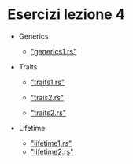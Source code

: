 

# Esercizi lezione 4


- Generics
  - ["generics1.rs"](https://play.rust-lang.org/?version=stable&mode=debug&edition=2018&code=%23%5Bderive(Debug)%5D%0Astruct%20Pair%3CA%2CB%3E%20%7B%0A%20%20%20%20first%20%3A%20A%2C%0A%20%20%20%20second%20%3A%20B%0A%7D%0A%0A%0Aimpl%3CA%2CB%3E%20Pair%3CA%2CB%3E%20%7B%0A%20%0A%20%20%20%20%2F%2F%20create%20a%20method%20with_first%20that%20allocate%20a%20new%20struct%20Pair%20%0A%20%20%20%20%2F%2F%20where%20the%20first%20field%20is%20taken%20in%20input%2C%20and%20the%20second%20is%20taken%20from%20self%0A%20%20%20%20%0A%7D%0A%0Afn%20main()%20%7B%0A%20%20%20%20%0A%20%20%20%20let%20p%20%3D%20Pair%20%7B%20first%3A%205%2C%20second%3A%2010%20%7D%3B%0A%0A%20%20%20%20println!(%22bigger%20%3D%20%7B%3A%3F%7D%22%2C%20p.with_first(String%3A%3Afrom(%22Test%22)))%3B%09%09%09%09%0A%20%20%20%20%0A%20%20%20%20%0A%20%20%20%20%0A%7D%0A)
  
- Traits
  - ["traits1.rs"](https://play.rust-lang.org/?version=stable&mode=debug&edition=2018&code=%2F%2F%20Refactor%20this%20code%20in%20order%20to%20remove%20the%20code%20duplication%0A%0Astruct%20PairInt%20%7B%0A%20%20%20%20x%20%3A%20i32%2C%0A%20%20%20%20y%20%3A%20i32%0A%7D%0A%0Aimpl%20PairInt%20%7B%0A%20%20%20%20%0A%20%20%20%20%0A%20%20%20%20fn%20sum(%26self)%20-%3E%20i32%20%7B%0A%20%20%20%20%20%20%20%20self.x%20%2B%20self.y%0A%20%20%20%20%7D%0A%7D%0A%0Astruct%20PairFloat%20%7B%0A%20%20%20%20x%20%3A%20f32%2C%0A%20%20%20%20y%20%3A%20f32%0A%7D%0A%0Aimpl%20PairFloat%20%7B%0A%20%20%20%20%0A%20%20%20%20fn%20sum(%26self)%20-%3E%20f32%20%7B%0A%20%20%20%20%20%20%20%20self.x%20%2B%20self.y%0A%20%20%20%20%7D%0A%7D%0A%0A%0Afn%20main%20()%7B%0A%20%20%20%20%0A%20%20%20%20let%20p%20%3D%20PairInt%20%7B%20x%20%3A%201%2C%20y%20%3A%201%7D%3B%0A%20%20%20%20%0A%20%20%20%20println!(%22Sum%20%3A%20%7B%7D%22%20%2C%20p.sum())%3B%0A%20%20%20%20%0A%20%20%20%20let%20p%20%3D%20PairFloat%20%7B%20x%20%3A%201.0%2C%20y%20%3A%201.1%7D%3B%0A%20%20%20%20%0A%20%20%20%20println!(%22Sum%20%3A%20%7B%7D%22%20%2C%20p.sum())%3B%0A%7D%0A%0A)
  
  - ["trais2.rs"](https://play.rust-lang.org/?version=stable&mode=debug&edition=2018&code=%2F%2F%20Fix%20the%20compilation%20erro%20by%20making%20the%20below%20function%20works%20with%20multiple%20types%0A%0Afn%20largest(list%3A%20%26%5Bi32%5D)%20-%3E%20i32%20%7B%0A%20%20%20%20let%20mut%20largest%20%3D%20list%5B0%5D%3B%0A%0A%20%20%20%20for%20%26item%20in%20list.iter()%20%7B%0A%20%20%20%20%20%20%20%20if%20item%20%3E%20largest%20%7B%0A%20%20%20%20%20%20%20%20%20%20%20%20largest%20%3D%20item%3B%0A%20%20%20%20%20%20%20%20%7D%0A%20%20%20%20%7D%0A%0A%20%20%20%20largest%0A%7D%0A%0A%0A%0Afn%20main%20()%7B%0A%20%20%20%20%0A%20%20%20%20let%20number_list%20%3D%20vec!%5B34%2C%2050%2C%2025%2C%20100%2C%2065%5D%3B%0A%0A%20%20%20%20let%20result%20%3D%20largest(%26number_list)%3B%0A%20%20%20%20println!(%22The%20largest%20number%20is%20%7B%7D%22%2C%20result)%3B%0A%0A%20%20%20%20let%20number_list%20%3D%20vec!%5B102.0%2C%2034.0%2C%206000.0%2C%2089.0%2C%2054.0%2C%202.0%2C%2043.0%2C%208.0%5D%3B%0A%0A%20%20%20%20let%20result%20%3D%20largest(%26number_list)%3B%0A%20%20%20%20println!(%22The%20largest%20number%20is%20%7B%7D%22%2C%20result)%3B%0A%0A%7D%0A%0A)
  - ["traits2.rs"](https://play.rust-lang.org/?version=stable&mode=debug&edition=2018&code=%2F%2F%20Refactor%20this%20code%20in%20order%20to%20remove%20the%20code%20duplication%0A%0Astruct%20PairInt%20%7B%0A%20%20%20%20x%20%3A%20i32%2C%0A%20%20%20%20y%20%3A%20i32%0A%7D%0A%0Aimpl%20PairInt%20%7B%0A%20%20%20%20%0A%20%20%20%20%0A%20%20%20%20fn%20bigger(%26self)%20-%3E%20i32%20%7B%0A%20%20%20%20%20%20%20%20if%20self.x%20%3E%20self.y%20%7B%0A%20%20%20%20%20%20%20%20%20%20%20%20self.x%0A%20%20%20%20%20%20%20%20%7Delse%20%7B%0A%20%20%20%20%20%20%20%20%20%20%20%20self.y%0A%20%20%20%20%20%20%20%20%7D%0A%20%20%20%20%7D%0A%7D%0A%0Astruct%20PairFloat%20%7B%0A%20%20%20%20x%20%3A%20f32%2C%0A%20%20%20%20y%20%3A%20f32%0A%7D%0A%0Aimpl%20PairFloat%20%7B%0A%20%20%20%20%0A%20%20%20%20fn%20bigger(%26self)%20-%3E%20f32%20%7B%0A%20%20%20%20%20%20%20%20if%20self.x%20%3E%20self.y%20%7B%0A%20%20%20%20%20%20%20%20%20%20%20%20self.x%0A%20%20%20%20%20%20%20%20%7Delse%20%7B%0A%20%20%20%20%20%20%20%20%20%20%20%20self.y%0A%20%20%20%20%20%20%20%20%7D%0A%20%20%20%20%7D%0A%7D%0A%0A%0A%0A%0Afn%20main%20()%7B%0A%20%20%20%20%0A%20%20%20%20let%20p%20%3D%20PairInt%20%7B%20x%20%3A%201%2C%20y%20%3A%201%7D%3B%0A%20%20%20%20%0A%20%20%20%20println!(%22Bigger%20%3A%20%7B%7D%22%20%2C%20p.bigger())%3B%0A%20%20%20%20%0A%20%20%20%20let%20p%20%3D%20PairFloat%20%7B%20x%20%3A%201.0%2C%20y%20%3A%201.1%7D%3B%0A%20%20%20%20%0A%20%20%20%20println!(%22Bigger%20%3A%20%7B%7D%22%20%2C%20p.bigger())%3B%0A%7D%0A%0A)
  
- Lifetime
  - ["lifetime1.rs"](https://play.rust-lang.org/?version=stable&mode=debug&edition=2018&code=%2F%2F%20Fix%20the%20compilation%20error%0A%0Afn%20longest(x%3A%20%26str%2C%20y%3A%20%26str)%20-%3E%20%26str%20%7B%0A%20%20%20%20if%20x.len()%20%3E%20y.len()%20%7B%0A%20%20%20%20%20%20%20%20x%0A%20%20%20%20%7D%20else%20%7B%0A%20%20%20%20%20%20%20%20y%0A%20%20%20%20%7D%0A%7D%0A%0A%0A%0Afn%20main%20()%7B%0A%20%20%20%20%0A%20%20%20%20let%20longest%20%3D%20longest(%22test%22%2C%22test10%22)%3B%0A%20%20%20%20%0A%20%20%20%20println!(%22Longest%3A%20%7B%7D%22%2Clongest)%3B%0A%7D%0A%0A)
  - ["lifetime2.rs"](https://play.rust-lang.org/?version=stable&mode=debug&edition=2018&code=%2F%2F%20Fix%20the%20compilation%20error%20by%20changing%20the%20create_user%20function%20input%20to%20a%20slice%20string%0A%0Afn%20create_user(name%3A%20String)%20-%3E%20User%20%7B%0A%20%20%20%20User%20%7B%20name%3A%20name%20%7D%0A%7D%0A%23%5Bderive(Debug)%5D%0Astruct%20User%20%7B%0A%20%20%20%20name%3A%20String%2C%0A%7D%0A%0A%0A%0Afn%20main%20()%7B%0A%20%20%20%20%0A%20%20%20%20%0A%20%20%20%20let%20user%20%3D%20create_user(%22name%22)%3B%0A%20%20%20%20println!(%22%7B%3A%3F%7D%22%2Cuser)%3B%0A%20%20%20%20%0A%7D%0A%0A)